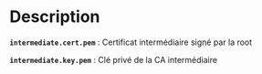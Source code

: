# Description

**`intermediate.cert.pem`** : Certificat intermédiaire signé par la root
<br>

**`intermediate.key.pem`**  : Clé privé de la CA intermédiaire
